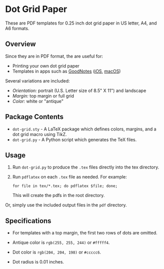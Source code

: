 # Dot Grid Paper

These are PDF templates for 0.25 inch dot grid paper in US letter, A4, and A6 formats.

## Overview

Since they are in PDF format, the are useful for:

*   Printing your own dot grid paper
*   Templates in apps such as [GoodNotes][] ([iOS][], [macOS][])

Several variations are included:

*   _Orientation:_ portrait (U.S. Letter size of 8.5" X 11") and landscape
*   _Margin:_ top margin or full grid
*   _Color:_ white or "antique"

## Package Contents

*   `dot-grid.sty` - A LaTeX package which defines colors, margins, and a dot grid macro using TikZ.
*   `dot-grid.py` - A Python script which generates the TeX files.

## Usage

1.   Run `dot-grid.py` to produce the `.tex` files directly into the tex directory.
2.   Run `pdflatex` on each `.tex` file as needed.  For example:

         for file in tex/*.tex; do pdflatex $file; done;

     This will create the pdfs in the root directory.

Or, simply use the included output files in the `pdf` directory.

## Specifications

*   For templates with a top margin, the first two rows of dots are omitted.

*   Antique color is `rgb(255, 255, 244)` or `#fffff4`.

*   Dot color is `rgb(204, 204, 198)` or `#ccccc6`.

*   Dot radius is 0.01 inches.

[GoodNotes]: http://www.goodnotesapp.com
[iOS]: https://itunes.apple.com/us/app/goodnotes-4-notes-pdf/id778658393?mt=8&uo=4&at=11l5Vs
[macOS]: https://itunes.apple.com/us/app/goodnotes/id1026566364?mt=12&uo=4&at=11l5Vs
